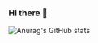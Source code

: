### Hi there 👋

![Anurag's GitHub stats](https://github-readme-stats.vercel.app/api?username=meikocho1&show_icons=true&theme=radical)
<!--
**meikocho1/meikocho1** is a ✨ _special_ ✨ repository because its `README.md` (this file) appears on your GitHub profile.

Here are some ideas to get you started:

- 🔭 I’m currently working on ...
- 🌱 I’m currently learning ...
- 👯 I’m looking to collaborate on ...
- 🤔 I’m looking for help with ...
- 💬 Ask me about ...
- 📫 How to reach me: ...
- 😄 Pronouns: ...
- ⚡ Fun fact: ...
-->
